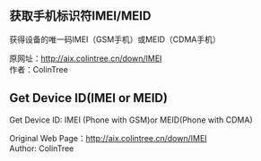 ## 获取手机标识符IMEI/MEID

获得设备的唯一码IMEI（GSM手机）或MEID（CDMA手机）

原网址：http://aix.colintree.cn/down/IMEI  
作者：ColinTree



## Get Device ID(IMEI or MEID)
 
Get Device ID: IMEI (Phone with GSM)or MEID(Phone with CDMA)

Original Web Page：http://aix.colintree.cn/down/IMEI  
Author: ColinTree
